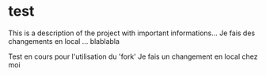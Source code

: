 test
====

This is a description of the project with important informations...
Je fais des changements en local ... blablabla

Test en cours pour l'utilisation du 'fork'
Je fais un changement en local chez moi
